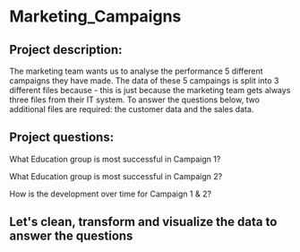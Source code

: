 # Marketing_Campaigns

## Project description:

The marketing team wants us to analyse the performance 5 different campaigns they have made. 
The data of these 5 campaings is split into 3 different files because - this is just because the marketing team gets always three files from their IT system.
To answer the questions below, two additional files are required: the customer data and the sales data.



## Project questions:
What Education group is most successful in Campaign 1?

What Education group is most successful in Campaign 2?

How is the development over time for Campaign 1 & 2?

## Let's clean, transform and visualize the data to answer the questions
